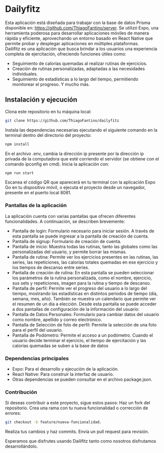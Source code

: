 # Dailyfitz
Esta aplicación está diseñada para trabajar con la base de datos Prisma disponible en: https://github.com/ThiagoFantino/server. Se utilizó Expo, una herramienta poderosa para desarrollar aplicaciones móviles de manera rápida y eficiente, aprovechando un entorno basado en React Native que permite probar y desplegar aplicaciones en múltiples plataformas.  
Dailifitz es una aplicación que busca brindar a los usuarios una experiencia completa de ejercitación, ofreciendo funciones útiles como:
+ Seguimiento de calorías quemadas al realizar rutinas de ejercicios.
+ Creación de rutinas personalizadas, adaptadas a las necesidades individuales.
+ Seguimiento de estadísticas a lo largo del tiempo, permitiendo monitorear el progreso.
Y mucho más.

## Instalación y ejecución
Clona este repositorio en tu máquina local:

```bash
git clone https://github.com/ThiagoFantino/dailyfitz
```
Instala las dependencias necesarias ejecutando el siguiente comando en la terminal dentro del directorio del proyecto:
```bash
npm install
```
En el archivo .env, cambia la dirección ip presente por la dirección ip privada de la computadora que esté corriendo el servidor (se obtiene con el comando ipconfig en cmd).
Inicia la aplicación con:

```bash
npm run start
```
Escanea el código QR que aparecerá en tu terminal con la aplicación Expo Go en tu dispositivo móvil, o ejecuta el proyecto desde un navegador, presente en el puerto local 8081.
### Pantallas de la aplicación
La aplicación cuenta con varias pantallas que ofrecen diferentes funcionalidades. A continuación, se describen brevemente:
+ Pantalla de login: Formulario necesario para iniciar sesión. A través de esta pantalla se puede ingresar a la pantalla de creación de cuenta.
+ Pantalla de signup: Formulario de creación de cuenta.
+ Pantalla de inicio: Muestra todas las rutinas, tanto las globales como las personalizadas del usuario, y permite borrar las mismas.
+ Pantalla de rutina: Permite ver los ejercicios presentes en las rutinas, las series, las repeticiones, las calorías totales quemadas en ese ejercicio y los tiempos de descanso entre series.
+ Pantalla de creación de rutina: En esta pantalla se pueden seleccionar los parámetros de la rutina personalizada, como el nombre, ejercicio, sus sets y repeticiones, imagen para la rutina y tiempo de descanso.
+ Pantalla de perfil: Permite ver el progreso del usuario a lo largo del tiempo, mostrando las estadísticas en distintos periodos de tiempo (día, semana, mes, año). También se muestra un calendario que permite ver el resumen de un día a elección. Desde esta pantalla se puede acceder a dos pantallas de configuración de la información del usuario:
+ Pantalla de Datos Personales: Formulario para cambiar datos del usuario como nombre, apellido y correo electrónico.
+ Pantalla de Selección de foto de perfil: Permite la selección de una foto para el perfil del usuario.
+ Pantalla de Podómetro: Permite el acceso a un podómetro. Cuando el usuario decide terminar el ejercicio, el tiempo de ejercitación y las calorías quemadas se suben a la base de datos

### Dependencias principales
+ Expo: Para el desarrollo y ejecución de la aplicación.
+ React Native: Para construir la interfaz de usuario.
+ Otras dependencias se pueden consultar en el archivo package.json.
### Contribución
Si deseas contribuir a este proyecto, sigue estos pasos:
Haz un fork del repositorio.
Crea una rama con tu nueva funcionalidad o corrección de errores: 

```bash
git checkout -b feature/nueva-funcionalidad.
```

Realiza tus cambios y haz commits.
Envía un pull request para revisión.


Esperamos que disfrutes usando Dailifitz tanto como nosotros disfrutamos desarrollándolo.


